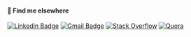#### 💬 Find me elsewhere

[![Linkedin Badge](https://img.shields.io/badge/-Linkedin-blue?style=for-the-badge&logo=Linkedin&logoColor=white&link=https://www.linkedin.com/in/rodrigo-goncalves-santana/)](https://www.linkedin.com/in/denilson-martins-2781951b2/) 
[![Gmail Badge](https://img.shields.io/badge/-contato.denilsonsilva@gmail.com-c14438?style=for-the-badge&logo=Gmail&logoColor=white&link=mailto:contato.denilsonsilva@gmail.com)](mailto:contato.denilsonsilva@gmail.com)
[![Stack Overflow](https://img.shields.io/badge/-Stackoverflow-FE7A16?style=for-the-badge&logo=stack-overflow&logoColor=white)](https://stackoverflow.com/users/15874052/denilson-martins) 
[![Quora](https://img.shields.io/badge/Quora-%23B92B27.svg?style=for-the-badge&logo=Quora&logoColor=white)](https://pt.quora.com/profile/Den%C3%ADlson-Silva)
